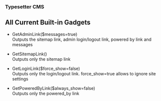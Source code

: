 ### Typesetter CMS ###

## All Current Built-in Gadgets ##

* GetAdminLink($messages=true)  
			Outputs the sitemap link, admin login/logout link, powered by link and messages


* GetSitemapLink()  
			Outputs only the sitemap link


* GetLoginLink($force_show=false)  
			Outputs only the login/logout link. force_show=true allows to ignore site settings


* GetPoweredByLink($always_show=false)  
			Outputs only the powered_by link
